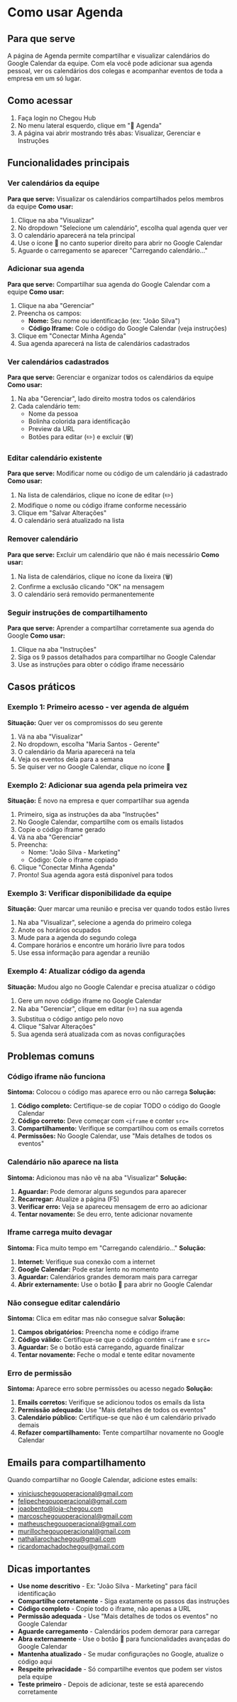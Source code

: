 # Como usar Agenda

## Para que serve

A página de Agenda permite compartilhar e visualizar calendários do Google Calendar da equipe. Com ela você pode adicionar sua agenda pessoal, ver os calendários dos colegas e acompanhar eventos de toda a empresa em um só lugar.

## Como acessar

1. Faça login no Chegou Hub
2. No menu lateral esquerdo, clique em "📅 Agenda"
3. A página vai abrir mostrando três abas: Visualizar, Gerenciar e Instruções

## Funcionalidades principais

### Ver calendários da equipe
**Para que serve:** Visualizar os calendários compartilhados pelos membros da equipe
**Como usar:**
1. Clique na aba "Visualizar"
2. No dropdown "Selecione um calendário", escolha qual agenda quer ver
3. O calendário aparecerá na tela principal
4. Use o ícone 🔗 no canto superior direito para abrir no Google Calendar
5. Aguarde o carregamento se aparecer "Carregando calendário..."

### Adicionar sua agenda
**Para que serve:** Compartilhar sua agenda do Google Calendar com a equipe
**Como usar:**
1. Clique na aba "Gerenciar"
2. Preencha os campos:
   - **Nome:** Seu nome ou identificação (ex: "João Silva")
   - **Código Iframe:** Cole o código do Google Calendar (veja instruções)
3. Clique em "Conectar Minha Agenda"
4. Sua agenda aparecerá na lista de calendários cadastrados

### Ver calendários cadastrados
**Para que serve:** Gerenciar e organizar todos os calendários da equipe
**Como usar:**
1. Na aba "Gerenciar", lado direito mostra todos os calendários
2. Cada calendário tem:
   - Nome da pessoa
   - Bolinha colorida para identificação
   - Preview da URL
   - Botões para editar (✏️) e excluir (🗑️)

### Editar calendário existente
**Para que serve:** Modificar nome ou código de um calendário já cadastrado
**Como usar:**
1. Na lista de calendários, clique no ícone de editar (✏️)
2. Modifique o nome ou código iframe conforme necessário
3. Clique em "Salvar Alterações"
4. O calendário será atualizado na lista

### Remover calendário
**Para que serve:** Excluir um calendário que não é mais necessário
**Como usar:**
1. Na lista de calendários, clique no ícone da lixeira (🗑️)
2. Confirme a exclusão clicando "OK" na mensagem
3. O calendário será removido permanentemente

### Seguir instruções de compartilhamento
**Para que serve:** Aprender a compartilhar corretamente sua agenda do Google
**Como usar:**
1. Clique na aba "Instruções"
2. Siga os 9 passos detalhados para compartilhar no Google Calendar
3. Use as instruções para obter o código iframe necessário

## Casos práticos

### Exemplo 1: Primeiro acesso - ver agenda de alguém
**Situação:** Quer ver os compromissos do seu gerente
1. Vá na aba "Visualizar"
2. No dropdown, escolha "Maria Santos - Gerente"
3. O calendário da Maria aparecerá na tela
4. Veja os eventos dela para a semana
5. Se quiser ver no Google Calendar, clique no ícone 🔗

### Exemplo 2: Adicionar sua agenda pela primeira vez
**Situação:** É novo na empresa e quer compartilhar sua agenda
1. Primeiro, siga as instruções da aba "Instruções"
2. No Google Calendar, compartilhe com os emails listados
3. Copie o código iframe gerado
4. Vá na aba "Gerenciar"
5. Preencha:
   - Nome: "João Silva - Marketing"
   - Código: Cole o iframe copiado
6. Clique "Conectar Minha Agenda"
7. Pronto! Sua agenda agora está disponível para todos

### Exemplo 3: Verificar disponibilidade da equipe
**Situação:** Quer marcar uma reunião e precisa ver quando todos estão livres
1. Na aba "Visualizar", selecione a agenda do primeiro colega
2. Anote os horários ocupados
3. Mude para a agenda do segundo colega
4. Compare horários e encontre um horário livre para todos
5. Use essa informação para agendar a reunião

### Exemplo 4: Atualizar código da agenda
**Situação:** Mudou algo no Google Calendar e precisa atualizar o código
1. Gere um novo código iframe no Google Calendar
2. Na aba "Gerenciar", clique em editar (✏️) na sua agenda
3. Substitua o código antigo pelo novo
4. Clique "Salvar Alterações"
5. Sua agenda será atualizada com as novas configurações

## Problemas comuns

### Código iframe não funciona
**Sintoma:** Colocou o código mas aparece erro ou não carrega
**Solução:**
1. **Código completo:** Certifique-se de copiar TODO o código do Google Calendar
2. **Código correto:** Deve começar com `<iframe` e conter `src=`
3. **Compartilhamento:** Verifique se compartilhou com os emails corretos
4. **Permissões:** No Google Calendar, use "Mais detalhes de todos os eventos"

### Calendário não aparece na lista
**Sintoma:** Adicionou mas não vê na aba "Visualizar"
**Solução:**
1. **Aguardar:** Pode demorar alguns segundos para aparecer
2. **Recarregar:** Atualize a página (F5)
3. **Verificar erro:** Veja se apareceu mensagem de erro ao adicionar
4. **Tentar novamente:** Se deu erro, tente adicionar novamente

### Iframe carrega muito devagar
**Sintoma:** Fica muito tempo em "Carregando calendário..."
**Solução:**
1. **Internet:** Verifique sua conexão com a internet
2. **Google Calendar:** Pode estar lento no momento
3. **Aguardar:** Calendários grandes demoram mais para carregar
4. **Abrir externamente:** Use o botão 🔗 para abrir no Google Calendar

### Não consegue editar calendário
**Sintoma:** Clica em editar mas não consegue salvar
**Solução:**
1. **Campos obrigatórios:** Preencha nome e código iframe
2. **Código válido:** Certifique-se que o código contém `<iframe` e `src=`
3. **Aguardar:** Se o botão está carregando, aguarde finalizar
4. **Tentar novamente:** Feche o modal e tente editar novamente

### Erro de permissão
**Sintoma:** Aparece erro sobre permissões ou acesso negado
**Solução:**
1. **Emails corretos:** Verifique se adicionou todos os emails da lista
2. **Permissão adequada:** Use "Mais detalhes de todos os eventos"
3. **Calendário público:** Certifique-se que não é um calendário privado demais
4. **Refazer compartilhamento:** Tente compartilhar novamente no Google Calendar

## Emails para compartilhamento

Quando compartilhar no Google Calendar, adicione estes emails:

- viniciuschegouoperacional@gmail.com
- felipechegouoperacional@gmail.com  
- joaobento@loja-chegou.com
- marcoschegouoperacional@gmail.com
- matheuschegouoperacional@gmail.com
- murillochegouoperacional@gmail.com
- nathaliarochachegou@gmail.com
- ricardomachadochegou@gmail.com

## Dicas importantes

- **Use nome descritivo** - Ex: "João Silva - Marketing" para fácil identificação
- **Compartilhe corretamente** - Siga exatamente os passos das instruções
- **Código completo** - Copie todo o iframe, não apenas a URL
- **Permissão adequada** - Use "Mais detalhes de todos os eventos" no Google Calendar
- **Aguarde carregamento** - Calendários podem demorar para carregar
- **Abra externamente** - Use o botão 🔗 para funcionalidades avançadas do Google Calendar
- **Mantenha atualizado** - Se mudar configurações no Google, atualize o código aqui
- **Respeite privacidade** - Só compartilhe eventos que podem ser vistos pela equipe
- **Teste primeiro** - Depois de adicionar, teste se está aparecendo corretamente